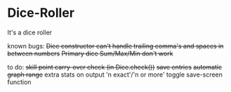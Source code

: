 # Dice-Roller
It's a dice roller

known bugs:
    ~~Dice constructor can't handle trailing comma's and spaces in between numbers~~
    ~~Primary dice Sum/Max/Min don't work~~

to do:
    ~~skill point carry-over check (in Dice.check())~~
    ~~save entries~~
    ~~automatic graph range~~
    extra stats on output
    'n exact'/'n or more' toggle
    save-screen function

